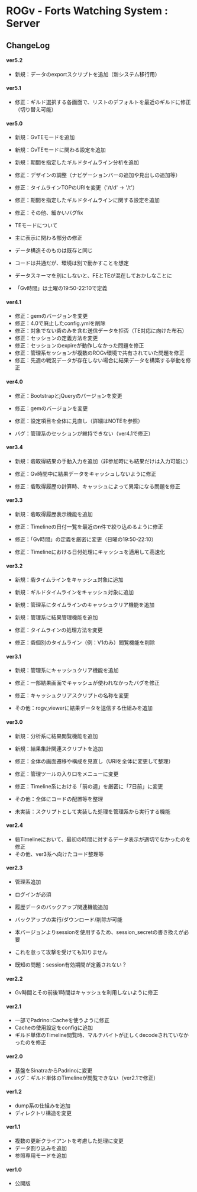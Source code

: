 ROGv - Forts Watching System : Server
===============

ChangeLog
---------------
#### ver5.2
- 新規：データのexportスクリプトを追加（新システム移行用）

#### ver5.1
- 修正：ギルド選択する各画面で、リストのデフォルトを最近のギルドに修正（切り替え可能）

#### ver5.0
- 新規：GvTEモードを追加
- 新規：GvTEモードに関わる設定を追加
- 新規：期間を指定したギルドタイムライン分析を追加

- 修正：デザインの調整（ナビゲーションバーの追加や見出しの追加等）
- 修正：タイムラインTOPのURIを変更（'/t/d' -> '/t'）
- 修正：期間を指定したギルドタイムラインに関する設定を追加
- 修正：その他、細かいバグfix

- TEモードについて
 - 主に表示に関わる部分の修正
 - データ構造そのものは既存と同じ
 - コードは共通だが、環境は別で動かすことを想定
 - データスキーマを別にしないと、FEとTEが混在しておかしなことに
 - 「Gv時間」は土曜の19:50-22:10で定義

#### ver4.1
- 修正：gemのバージョンを変更
- 修正：4.0で廃止したconfig.ymlを削除
- 修正：対象でない砦のみを含む送信データを拒否（TE対応に向けた布石）
- 修正：セッションの定義方法を変更
- 修正：セッションのexpireが動作しなかった問題を修正
- 修正：管理系セッションが複数のROGv環境で共有されていた問題を修正
- 修正：先週の戦況データが存在しない場合に結果データを構築する挙動を修正

#### ver4.0
- 修正：BootstrapとjQueryのバージョンを変更
- 修正：gemのバージョンを変更

- 修正：設定項目を全体に見直し（詳細はNOTEを参照）

- バグ：管理系のセッションが維持できない（ver4.1で修正）

#### ver3.4
- 新規：砦取得結果の手動入力を追加（非参加時にも結果だけは入力可能に）

- 修正：Gv時間中に結果データをキャッシュしないように修正
- 修正：砦取得履歴の計算時、キャッシュによって異常になる問題を修正

#### ver3.3
- 新規：砦取得履歴表示機能を追加

- 修正：Timelineの日付一覧を最近のn件で絞り込めるように修正
- 修正：「Gv時間」の定義を厳密に変更（日曜の19:50-22:10）
- 修正：Timelineにおける日付処理にキャッシュを適用して高速化

#### ver3.2
- 新規：砦タイムラインをキャッシュ対象に追加
- 新規：ギルドタイムラインをキャッシュ対象に追加
- 新規：管理系にタイムラインのキャッシュクリア機能を追加
- 新規：管理系に結果管理機能を追加

- 修正：タイムラインの処理方法を変更
- 修正：砦個別のタイムライン（例：V1のみ）閲覧機能を削除

#### ver3.1
- 新規：管理系にキャッシュクリア機能を追加

- 修正：一部結果画面でキャッシュが使われなかったバグを修正
- 修正：キャッシュクリアスクリプトの名称を変更

- その他：rogv_viewerに結果データを送信する仕組みを追加

#### ver3.0
- 新規：分析系に結果閲覧機能を追加
- 新規：結果集計関連スクリプトを追加

- 修正：全体の画面遷移や構成を見直し（URIを全体に変更して整理）
- 修正：管理ツールの入り口をメニューに変更
- 修正：Timeline系における「前の週」を厳密に「7日前」に変更

- その他：全体にコードの配置等を整理

- 未実装：スクリプトとして実装した処理を管理系から実行する機能

#### ver2.4
- 砦Timelineにおいて、最初の時間に対するデータ表示が適切でなかったのを修正
- その他、ver3系へ向けたコード整理等

#### ver2.3
- 管理系追加
 - ログインが必須
- 履歴データのバックアップ関連機能追加
 - バックアップの実行/ダウンロード/削除が可能

- 本バージョンよりsessionを使用するため、session_secretの書き換えが必要
 - これを怠って攻撃を受けても知りません
- 既知の問題：session有効期間が定義されない？

#### ver2.2
- Gv時間とその前後1時間はキャッシュを利用しないように修正

#### ver2.1
- 一部でPadrino::Cacheを使うように修正
- Cacheの使用設定をconfigに追加
- ギルド単体のTimeline閲覧時、マルチバイトが正しくdecodeされていなかったのを修正

#### ver2.0
- 基盤をSinatraからPadrinoに変更
- バグ：ギルド単体のTimelineが閲覧できない（ver2.1で修正）

#### ver1.2
- dump系の仕組みを追加
- ディレクトリ構造を変更

#### ver1.1
- 複数の更新クライアントを考慮した処理に変更
- データ割り込みを追加
- 参照専用モードを追加

#### ver1.0
- 公開版
